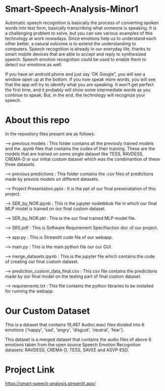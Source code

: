 # Smart-Speech-Analysis-Minor1
Automatic speech recognition is basically the process of converting spoken words into text form, basically transcribing what someone is speaking. It is a challenging problem to solve, but you can see various examples of this technology at work nowadays. Since emotions help us to understand each other better, a natural outcome is to extend the understanding to computers. Speech recognition is already in our everyday life, thanks to smart mobile devices that are able to accept and reply to synthesized speech. Speech emotion recognition could be used to enable them to detect our emotions as well.

If you have an android phone and just say ‘OK Google”, you will see a window open up at the bottom. If you now speak more words, you will see that the app will try to identify what you are speaking. It won't get perfect the first time, and it probably will show some intermediate words as you continue to speak. But, in the end, the technology will recognize your speech.

# About this repo
In the repository files present are as follows:

--> previous models : This folder contains all the previosly trained models and the .ipynb files that contains the codes of their training. These are the models that are trained on some single dataset like TESS, RAVDESS, CREMA-D or our initial custom dataset which was the combinantion of these three datasets.

--> previous predictions : This folder contains the .csv files of predictions made by previos models on different datasets.

--> Project Presentation.pptx : It is the ppt of our final presenatation of this project. 

--> SER_by_NOR.ipynb : This is the jupyter nodetbbok file in which our final MLP model is trained on our final custom dataset.

--> SER_by_NOR.pkl : This is the our final trained MLP model file.

--> SRS.pdf : This is Software Requirement Specifiaction doc of our project.

--> app.py : This is Streamlit code file of our webapp.

--> main.py : This is the main python file our our GUI.

--> merge_datasets.ipynb : This is the jupyter file which contains the code of creating our final custom dataset.

--> prediction_custom_data_final.csv : This csv file contains the predictions made by our final model on the testing part of final custom dataset.

--> requirements.txt : This file contains the python libraries to be installed for running the webapp.



# Our Custom Dataset

This is a dataset that contains 19,487 Audio(.wav) files divided into 6 emotions {'happy', 'sad', 'angry', 'disgust', 'neutral', 'fear'}.

This dataset is a merged dataset that contains the audio files of above 6 emotions taken from the open source Speech Emotion Recognition datasets: RAVDESS, CREMA-D, TESS, SAVEE and ASVP-ESD.

# Project Link

https://smart-speech-analysis.streamlit.app/



